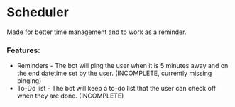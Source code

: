 # Scheduler
Made for better time management and to work as a reminder.

### Features:
- Reminders - The bot will ping the user when it is 5 minutes away and on the end datetime set by the user. (INCOMPLETE, currently missing pinging)
- To-Do list - The bot will keep a to-do list that the user can check off when they are done. (INCOMPLETE)